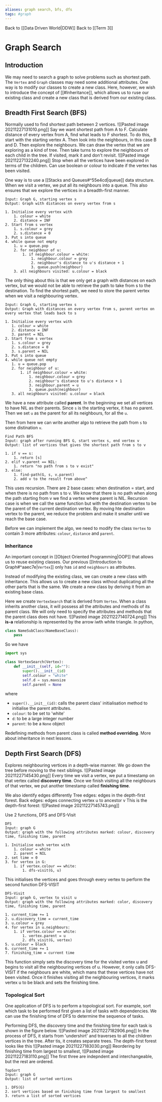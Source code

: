 ```yaml
---
aliases: graph search, bfs, dfs
tags: #graph
---
```

Back to [[Data Driven World|DDW]]
Back to [[Term 3]]
# Graph Search
## Introduction
We may need to search a graph to solve problems such as shortest path.
The `Vertex` and `Graph` classes may need some additional attributes.
One way is to modify our classes to create a new class.
Here, however, we wish to introduce the concept of [[#Inheritance]], which allows us to ruse our existing class and create a new class that is derived from our existing class.
## Breadth First Search (BFS)
Normally used to find shortest path between 2 vertices.
![[Pasted image 20211227131010.png]]
Say we want shortest path from A to F.
Calculate distance of every vertex from A, find what leads to F shortest.
To do this, start with the starting vertex A. Then look into the neighbours, in this case B and D. Then explore the neighbours. We can draw the vertex that 
 we are exploring as a kind of tree. Then take turns to explore the neighbours of each child in the tree. If visited, mark it and don't revisit.
 ![[Pasted image 20211227132240.png]]
 Stop when all the vertices have been explored in terms of the children.
 Can use boolean or colour to indicate if the vertex has been visited.

 One way is to use a [[Stacks and Queues#^55e4cd|queue]] data structure.
 When we visit a vertex, we put all its neighbours into a queue.
 This also ensures that we explore the vertices in a breadth-first manner.

 ```
 Input: Graph G, starting vertex s
 Output: Graph with distances on every vertex from s

 1. Initialise every vertex with
	 1. colour = white
	 2. distance = INF
 2. Start from s vertex
	 1. s.colour = grey
	 2. s.distance = 0
 3. Put s into queue
 4. while queue not empty
	 1. u = queue.pop
	 2. for neighbour of u:
		 1. if neighbour.colour = white:
			 1. neighbour.colour = grey
			 2. neighbour's distance to u's distance + 1
			 3. queue.push(neighbour)
	 3. all neighbours visited: u.colour = black
 ```
 The only thing about this is that we only get a graph with distances on each vertex, but we would not be able to retrieve the path to take from s to the destination.
 To find the shortest path, we need to store the parent vertex when we visit a neighbouring vertex.
  ```
 Input: Graph G, starting vertex s
 Output: Graph with distances on every vertex from s, parent vertex on every vertex that leads back to s

 1. Initialise every vertex with
	 1. colour = white
	 2. distance = INF
	 3. parent = NIL
 2. Start from s vertex
	 1. s.colour = grey
	 2. s.distance = 0
	 3. s.parent = NIL
 3. Put s into queue
 4. while queue not empty
	 1. u = queue.pop
	 2. for neighbour of u:
		 1. if neighbour.colour = white:
			 1. neighbour.colour = grey
			 2. neighbour's distance to u's distance + 1
			 3. neighbour.parent = u
			 3. queue.push(neighbour)
	 3. all neighbours visited: u.colour = black
 ```
 We have a new attribute called **parent**.
 In the beginning we set all vertices to have NIL as their parents.
 Since `s` is the starting vertex, it has no parent.
 Then we set `u` as the parent for all its neighbours, for all the `u`.

 Then from here we can write another algo to retrieve the path from `s` to some distination `v`.
 ```
 Find Path BFS
 Input: graph after running BFS G, start vertex s, end vertex v
 Output: list of vertices that gives the shortest path from s to v

 1. if v == s:
	 1. return [s]
 2. elif v.parent == NIL:
	 1. return "no path from s to v exist"
 3. else:
	 1. find-path(G, s, v.parent)
	 2. add v to the result from above^
 ```
 This uses recursion.
 There are 2 base cases: when destination = start, and when there is no path from s to v.
 We know that there is no path when along the path starting from v we find a vertex where parent is NIL.
 Recursion case is when we call the same function but with the destination vertex to be the parent of the current destination vertex.
 By moving hte destination vertex to the parent, we reduce the problem and make it smaller until we reach the base case.

 Before we can implement the algo, we need to modify the class `Vertex` to contain 3 more attributes: `colour`, `distance` and `parent`.
### Inheritance
An important concept in [[Object Oriented Programming|OOP]] that allows us to reuse existing classes.
Our previous [[Introduction to Graph#^aaec7e|`Vertex`]] only has `id` and `neighbours` as attributes.

Instead of modifying the existing class, we can create a new class with inheritance.
This allows us to create a new class without duplicating all the other parts that is the same.
We create a new class by deriving it from an existing base class.

Here we create `VertexSearch` that is derived from `Vertex`.
When a class inherits another class, it will possess all the attributes and methods of its parent class.
We will only need to specify the attributes and methods that the parent class does not have.
![[Pasted image 20211227140724.png]]
This **is-a** relationship is represented by the arrow iwth white triangle.
In python, 
```py
class NameSubClass(NameBaseClass):
    pass
```
So we have
```py
import sys

class VertexSearch(Vertex):
    def __init__(self, id=""):
        super().__init__(id)
        self.colour = "white"
        self.d = sys.maxsize
        self.parent = None
```
where
- `super().__init__(id)`: calls the parent class' initialisation method to initialise the parent attributes.
- `colour`: to be set to 'white'
- `d`: to be a large integer number
- `parent`: to be a `None` object

Redefining methods from parent class is called **method overriding**.
More about inheritance in next lessons.
## Depth First Search (DFS)
Explores neighbouring vertices in a depth-wise manner.
We go down the tree before moving to the next siblings.
![[Pasted image 20211227145430.png]]
Every time we visit a vertex, we put a timestamp on that vertex called **discovery time**.
Once we finish visiting all the neighbours of that vertex, we put another timestamp called **finishing time**.

We also identify edges differently
Tree edges: edges in the depth-first forest.
Back edges: edges connecting vertex u to ancestor v
This is the depth-first forest:
![[Pasted image 20211227145743.png]]

Use 2 functions, DFS and DFS-Visit
```
DFS
Input: graph G
Output: graph with the following attributes marked: colour, discovery time, finishing time, parent

1. Initialise each vertex with
	1. colour = white
	2. parent = NIL
2. set time = 0
3. for vertex in G:
	1. if vertex.colour == white:
		1. dfs-visit(G, u)
```
This initialises the vertices and goes through every vertex to perform the second function DFS-VISIT
```
DFS-Visit
Input: graph G, vertex to visit u
Output: graph with the following attributes marked: color, discovery time, finishing time, parent

1. current_time += 1
2. u.discovery_time = current_time
3. u.colour = grey
4. for vertex in u.neighbours:
	1. if vertex.colour == white:
		1. vertex.parent = u
		2. dfs_visit(G, vertex)
5. u.colour = black
6. current_time += 1
7. finishing_time = current time
```
This function simply sets the discovery time for the visited vertex u and begins to visit all the neighbouring vertices of u.
However, it only calls DFS-VISIT if the neighbours are white, which mans that these vertices have not been visited.
Once it finishes visiting all the neighbouring vertices, it marks vertex u to be black and sets the finishing time.

### Topological Sort
One application of DFS is to perform a topological sort.
For example, sort which task to be performed first given a list of tasks with dependencies.
We can use the finishing time of DFS to determine the sequence of tasks.

Performing DFS, the discovery time and the finishing time for each task is shown in the figure below.
![[Pasted image 20211227182906.png]]
In the process of DFS, it starts from 'undershirt' and traverses to all the children vertices in the tree.
After tis, it creates separate trees.
The depth-first forest looks like this
![[Pasted image 20211227183030.png]]
Reordering by finishing time from largest to smallest,
![[Pasted image 20211227183110.png]]
The first three are indepndent and interchangeable, but the rest are ordered.

```
TopSort
Input: graph G
Output: list of sorted vertices

1. DFS(G)
2. sort vertices based on finishing time from largest to smallest
3. return a list of sorted vertices
```